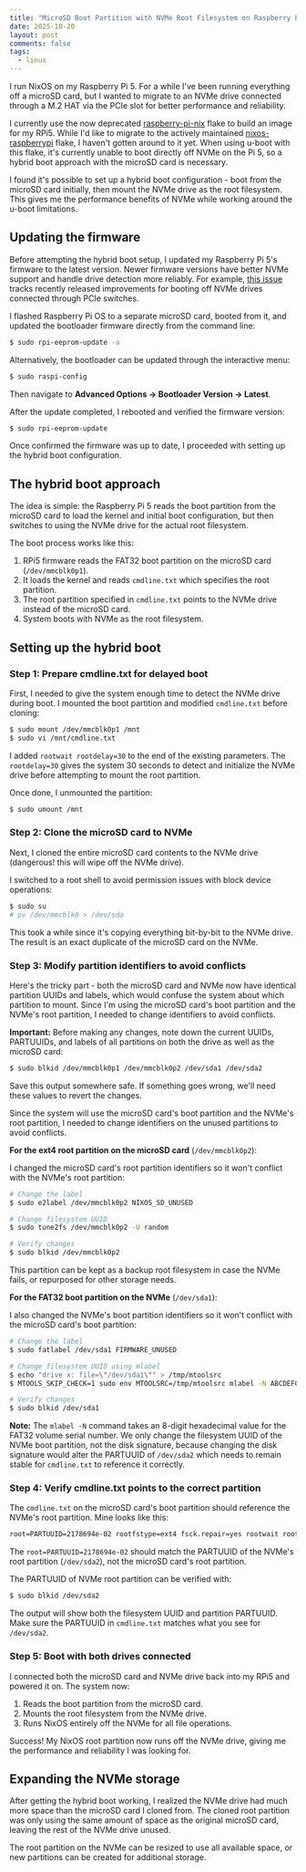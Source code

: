 ```yaml
---
title: "MicroSD Boot Partition with NVMe Root Filesystem on Raspberry Pi 5"
date: 2025-10-20
layout: post
comments: false
tags:
  - linux
---
```


I run NixOS on my Raspberry Pi 5. For a while I've been running everything off a microSD card, but
I wanted to migrate to an NVMe drive connected through a M.2 HAT via the PCIe slot for better performance
and reliability.

I currently use the now deprecated [raspberry-pi-nix](https://github.com/nix-community/raspberry-pi-nix)
flake to build an image for my RPi5. While I'd like to migrate to the actively maintained
[nixos-raspberrypi](https://github.com/nvmd/nixos-raspberrypi) flake, I haven't gotten around to it yet.
When using u-boot with this flake, it's currently unable to boot directly off NVMe on the Pi 5, so a
hybrid boot approach with the microSD card is necessary.

I found it's possible to set up a hybrid boot configuration - boot from the microSD card initially,
then mount the NVMe drive as the root filesystem. This gives me the performance benefits of NVMe
while working around the u-boot limitations.

## Updating the firmware

Before attempting the hybrid boot setup, I updated my Raspberry Pi 5's firmware to the latest version.
Newer firmware versions have better NVMe support and handle drive detection more reliably. For example,
[this issue](https://github.com/raspberrypi/firmware/issues/1833) tracks recently released improvements
for booting off NVMe drives connected through PCIe switches.

I flashed Raspberry Pi OS to a separate microSD card, booted from it, and updated the bootloader
firmware directly from the command line:

```bash
$ sudo rpi-eeprom-update -a
```

Alternatively, the bootloader can be updated through the interactive menu:

```bash
$ sudo raspi-config
```

Then navigate to **Advanced Options → Bootloader Version → Latest**.

After the update completed, I rebooted and verified the firmware version:

```bash
$ sudo rpi-eeprom-update
```

Once confirmed the firmware was up to date, I proceeded with setting up the hybrid boot configuration.

## The hybrid boot approach

The idea is simple: the Raspberry Pi 5 reads the boot partition from the microSD card to load the
kernel and initial boot configuration, but then switches to using the NVMe drive for the actual
root filesystem.

The boot process works like this:
1. RPi5 firmware reads the FAT32 boot partition on the microSD card (`/dev/mmcblk0p1`).
2. It loads the kernel and reads `cmdline.txt` which specifies the root partition.
3. The root partition specified in `cmdline.txt` points to the NVMe drive instead of the microSD card.
4. System boots with NVMe as the root filesystem.

## Setting up the hybrid boot

### Step 1: Prepare cmdline.txt for delayed boot

First, I needed to give the system enough time to detect the NVMe drive during boot. I mounted the
boot partition and modified `cmdline.txt` before cloning:

```bash
$ sudo mount /dev/mmcblk0p1 /mnt
$ sudo vi /mnt/cmdline.txt
```

I added `rootwait rootdelay=30` to the end of the existing parameters. The `rootdelay=30` gives the
system 30 seconds to detect and initialize the NVMe drive before attempting to mount the root partition.

Once done, I unmounted the partition:
```bash
$ sudo umount /mnt
```

### Step 2: Clone the microSD card to NVMe

Next, I cloned the entire microSD card contents to the NVMe drive (dangerous! this will wipe off the
NVMe drive).

I switched to a root shell to avoid permission issues with block device operations:

```bash
$ sudo su
# pv /dev/mmcblk0 > /dev/sda
```

This took a while since it's copying everything bit-by-bit to the NVMe drive. The result is an exact
duplicate of the microSD card on the NVMe.

### Step 3: Modify partition identifiers to avoid conflicts

Here's the tricky part - both the microSD card and NVMe now have identical partition UUIDs and labels,
which would confuse the system about which partition to mount. Since I'm using the microSD card's boot
partition and the NVMe's root partition, I needed to change identifiers to avoid conflicts.

**Important:** Before making any changes, note down the current UUIDs, PARTUUIDs, and labels of all
partitions on both the drive as well as the microSD card:

```bash
$ sudo blkid /dev/mmcblk0p1 /dev/mmcblk0p2 /dev/sda1 /dev/sda2
```

Save this output somewhere safe. If something goes wrong, we'll need these values to revert the changes.

Since the system will use the microSD card's boot partition and the NVMe's root partition, I needed
to change identifiers on the unused partitions to avoid conflicts.

**For the ext4 root partition on the microSD card** (`/dev/mmcblk0p2`):

I changed the microSD card's root partition identifiers so it won't conflict with the NVMe's root
partition:

```bash
# Change the label
$ sudo e2label /dev/mmcblk0p2 NIXOS_SD_UNUSED

# Change filesystem UUID
$ sudo tune2fs /dev/mmcblk0p2 -U random

# Verify changes
$ sudo blkid /dev/mmcblk0p2
```

This partition can be kept as a backup root filesystem in case the NVMe fails, or repurposed for
other storage needs.

**For the FAT32 boot partition on the NVMe** (`/dev/sda1`):

I also changed the NVMe's boot partition identifiers so it won't conflict with the microSD card's
boot partition:

```bash
# Change the label
$ sudo fatlabel /dev/sda1 FIRMWARE_UNUSED

# Change filesystem UUID using mlabel
$ echo "drive x: file=\"/dev/sda1\"" > /tmp/mtoolsrc
$ MTOOLS_SKIP_CHECK=1 sudo env MTOOLSRC=/tmp/mtoolsrc mlabel -N ABCDEF01 x:

# Verify changes
$ sudo blkid /dev/sda1
```

**Note:** The `mlabel -N` command takes an 8-digit hexadecimal value for the FAT32 volume serial number.
We only change the filesystem UUID of the NVMe boot partition, not the disk signature, because changing
the disk signature would alter the PARTUUID of `/dev/sda2` which needs to remain stable for `cmdline.txt`
to reference it correctly.

### Step 4: Verify cmdline.txt points to the correct partition

The `cmdline.txt` on the microSD card's boot partition should reference the NVMe's root partition.
Mine looks like this:

```txt
root=PARTUUID=2178694e-02 rootfstype=ext4 fsck.repair=yes rootwait rootdelay=30 console=tty1 console=serial0,115200n8 init=/sbin/init loglevel=7 lsm=landlock,yama,bpf
```

The `root=PARTUUID=2178694e-02` should match the PARTUUID of the NVMe's root partition (`/dev/sda2`),
not the microSD card's root partition.

The PARTUUID of NVMe root partition can be verified with:
```bash
$ sudo blkid /dev/sda2
```

The output will show both the filesystem UUID and partition PARTUUID. Make sure the PARTUUID in
`cmdline.txt` matches what you see for `/dev/sda2`.

### Step 5: Boot with both drives connected

I connected both the microSD card and NVMe drive back into my RPi5 and powered it on. The system now:
1. Reads the boot partition from the microSD card.
2. Mounts the root filesystem from the NVMe drive.
3. Runs NixOS entirely off the NVMe for all file operations.

Success! My NixOS root partition now runs off the NVMe drive, giving me the performance and reliability
I was looking for.

## Expanding the NVMe storage

After getting the hybrid boot working, I realized the NVMe drive had much more space than the microSD
card I cloned from. The cloned root partition was only using the same amount of space as the original
microSD card, leaving the rest of the NVMe drive unused.

The root partition on the NVMe can be resized to use all available space, or new partitions can be
created for additional storage.
